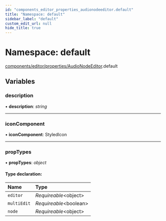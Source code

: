 ```yaml
---
id: "components_editor_properties_audionodeeditor.default"
title: "Namespace: default"
sidebar_label: "default"
custom_edit_url: null
hide_title: true
---
```


# Namespace: default

[components/editor/properties/AudioNodeEditor](components_editor_properties_audionodeeditor.md).default

## Variables

### description

• **description**: *string*

___

### iconComponent

• **iconComponent**: StyledIcon

___

### propTypes

• **propTypes**: *object*

#### Type declaration:

Name | Type |
:------ | :------ |
`editor` | *Requireable*<object\> |
`multiEdit` | *Requireable*<boolean\> |
`node` | *Requireable*<object\> |
